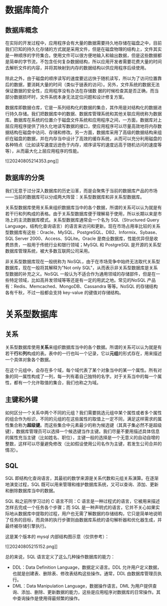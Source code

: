 # 数据库简介

## 数据库概念

在实际的开发过程中，应用程序会有大量的数据需要持久地存储在磁盘之中，目前我们已知的持久化存储的方式就是采用文件，但是在磁盘物理的结构上，文件其实是一种顺序的字符集合。使用文件可以很方便地输入和输出数据，但是这些数据都是简单的字节流，不包含任何复杂数据结构，所以应用开发者需要花费大量的时间去解析文件的内容，并将其映射到内存的数据结构以供应用程序后续使用。

除此之外，由于磁盘的顺序读写的速度要远远快于随机读写，所以为了访问位置靠后的数据，要消耗大量的时间（类似于链表的访问）。另外，文件系统的数据无法保证数据的安全性，应用程序没有办法在存储数
据的时候检查其是否正确，而当部分数据损坏时，文件系统本身无法定位问题和设计修复方案。

数据库即数据仓库，它是一系列结构化的数据的集合，其作用是对结构化的数据进行持久存储。我们把数据库中的数据、数据库管理系统和其他关联应用统称为数据库。数据库在系统的位置介于磁盘文件系统和应用程序之间，一方面，数据库对上层应用程序提供了持久化地读写数据的接口，使应用程序可以尽量高效地将内存数据结构在磁盘中访问、存储和修改。另一方面，数据库采用了高级的数据结构来组织在磁盘的数据，并在内存当中设计了高效的缓存系统，从而可以充分利用磁盘的各种特点（比如读写速度远逊色于内存，顺序读写的速度远高于随机访问的速度等等），从而最大化上层应用程序的性能。

![[20240805214353.png]]


## 数据库的分类

我们无意于过分深入数据库的历史沿革，而是会聚焦于当前的数据库产品的市场——当前的数据库可以分成两大阵营：关系型数据库和非关系型数据库。

关系型数据库使用关系来组织数据库当中的各个数据，所谓的关系可以认为就是有若干行和列构成的表格。由于关系型数据库便于理解易于使用，所以长期以来是市场上的主流数据库模式。关系型数据库通常会一个名为 SQL（Structured Query Language，结构化查询语言）的语言来访问和更新。现在市场占用率比较的关系型数据库有这些：Oracle、MySQL、PostgreSQL、DB2、Informix、Sybase、SQL Server 2000、Access、SQLite。Oracle 是商业数据库，性能优异但是收费昂贵，一般用于传统行业和银行领域；MySQL 和 PostgreSQL 是开源的关系型数据库管理系统，被大多数互联网公司采用。

非关系型数据库现在一般统称为 NoSQL，由于在市场竞争中始终无法取代关系型数据库，现在一般将其解释为"Not only SQL"，从而表示非关系型数据库是关系型数据的补充之义。NoSQL 一般认为不适合作为通用领域的存储部件，但是在一些特定领域，比如高并发领域等等还是有一定的用武之地。常见的NoSQL 产品有：Redis、Memcached、MongoDB、Cassandra 等等。NoSQL 的存储结构各有千秋，不过一般都会支持 key-value 的键值对存储结构。

# 关系型数据库

## 关系

关系型数据库使用**关系**来组织数据库当中的各个数据。所谓的关系可以认为就是有若干**行**和**列**构成的表。表中的一行也叫一个记录，它以**元组**的形式存在，用来描述一个具体对象各个数据。

在这个元组中，会存在多个域，每个域代表了某个对象当中的某一个属性。所有对象的同一属性构成了一列，每一列有着自己独特的名字。对于关系当中的每一个属性，都有一个允许取值的集合，我们也称之为域。

## 主键和外键

如何区分一个关系中两个不同的元组？我们需要挑选元组中某个属性或者多个属性的组合作为标识，不同的元组的在这些属性的取值上一定不同，满足这样需求的属性集合称为**超级键**。而这些集合中元素最少的称为候选键（其真子集必然不是超级键），数据库管理员可以选择一个候选键当作主键。我们尽量不要用描述具体信息的属性充当主键（比如姓名、职位），主键一般的选择是一个无意义的自动自增的整数，这样可以尽量避免修改（比如假设使用公司名作为主键，若发生公司合并的情况）。

## SQL

SQL 即结构化查询语言，其最初的数学来源是关系代数和元组关系演算。在逐渐地演变过程，SQL 既可以用来管理和维护数据库系统，又可以查询、添加、更新和删除数据库当中的数据。

SQL 和之前所学习过的 C 语言不同：C 语言是一种过程式的语言，它被用来描述怎样去完成一个任务各个步骤；而 SQL 是一种声明式的语言，它并不关心如果实际地从数据库中提取的过程，用户也无需了解数据的存储结构，它只是简单地说明了任务的目标，而具体的执行步骤则由数据库系统的语句解析器和优化器生成，并最终被存储引擎执行。

这是某个版本的 mysql 内部结构图示意（仅供参考）：

![[20240805215152.png]]


总的来说，SQL 语言定义了这么几种操作数据库的能力：

- DDL：Data Definition Language，数据定义语言。DDL 允许用户定义数据，也就是创建表、删除表、修改表结构这些操作。通常，DDL 由数据库管理员执行。
- DML：Data Manipulation Language，数据操作语言。DML 为用户提供查询、添加、删除、更新数据的能力，这些是应用程序对数据库的日常操作。其中查询操作是使用得最频繁的操作。
